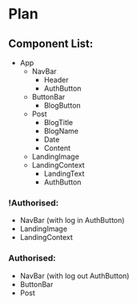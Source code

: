 # Plan

## Component List:

- App
  - NavBar
    - Header
    - AuthButton
  - ButtonBar
    - BlogButton
  - Post
    - BlogTitle
    - BlogName
    - Date
    - Content
  - LandingImage
  - LandingContext
    - LandingText
    - AuthButton

### !Authorised:

- NavBar (with log in AuthButton)
- LandingImage
- LandingContext

### Authorised:

- NavBar (with log out AuthButton)
- ButtonBar
- Post

